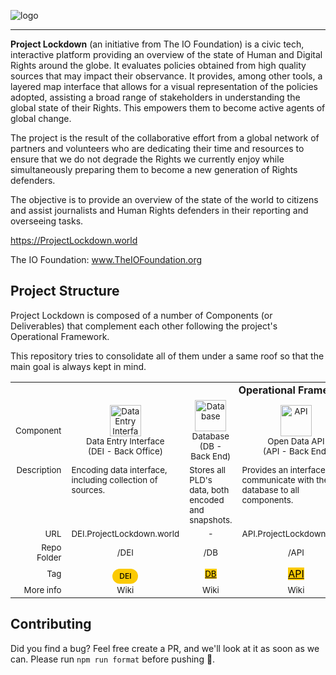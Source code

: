 <a id="top"></a>
<!-- ![logo](https://user-images.githubusercontent.com/9198668/85232285-68543380-b430-11ea-8353-1aafb79baf78.png) -->
<!-- HACKTOBERFEST LOGO -->
![logo](https://user-images.githubusercontent.com/9198668/94893112-f96b8980-04b8-11eb-984f-ad13b882a35a.png)
***

**Project Lockdown** (an initiative from The IO Foundation) is a civic tech, interactive platform providing an overview of the state of Human and  Digital Rights around the globe. It evaluates policies obtained from high quality sources that may impact their observance. It provides, among other tools, a layered map interface that allows for a visual representation of the policies adopted, assisting a broad range of stakeholders in understanding the global state of their Rights. This empowers them to become active agents of global change.

The project is the result of the collaborative effort from a global network of partners and volunteers who are dedicating their time and resources to ensure that we do not degrade the Rights we currently enjoy while simultaneously preparing them to become a new generation of Rights defenders.

The objective is to provide an overview of the state of the world to citizens and assist journalists and Human Rights defenders in their reporting and overseeing tasks.

https://ProjectLockdown.world

The IO Foundation: www.TheIOFoundation.org





## Project Structure

Project Lockdown is composed of a number of Components (or Deliverables) that complement each other following the project's Operational Framework.

This repository tries to consolidate all of them under a same roof so that the main goal is always kept in mind.

<table width="100%">
  <tr align="center" width="100%" valign="top">
    <td colspan="6"><b> Operational Framework </b> </td>
  </tr>
  <tr align="center">
    <td align="Right"><sub>Component</sub></td>
    <td width="18%"><sub><img src="https://user-images.githubusercontent.com/9198668/94660914-e92ca080-0338-11eb-94ed-72817fadbd2c.png" alt="Data Entry Interface" title="Data Entry Interface" xwidth="100" height="50" />
<br/>
Data Entry Interface
<br/>(DEI - Back Office)
</td>  
    <td width="18%"><sub>
      <img src="https://user-images.githubusercontent.com/9198668/94664656-bb962600-033d-11eb-87f6-d26358650532.png" alt="Database" title="Database" xwidth="100" height="50" />
<br/>
Database
<br/>(DB - Back End)
</td>
    <td width="18%"><sub>
      <img src="https://user-images.githubusercontent.com/9198668/94660909-e7fb7380-0338-11eb-9fc4-e76ecacd4c34.png" alt="API" title="API" xwidth="100" height="50" />
<br/>
Open Data API
<br/>(API - Back End)
</td>
    <td width="18%"><sub>
      <img src="https://user-images.githubusercontent.com/9198668/94660918-e9c53700-0338-11eb-9a6b-0fda5063301b.png" alt="Mapping Platform" title="Mapping Platform" xwidth="100" height="50" />
<br/>
Mapping Platform
<br/>(MP - Front End)
</td>
    <td width="18%"><sub>
      <img src="https://user-images.githubusercontent.com/9198668/94660919-e9c53700-0338-11eb-96e4-dd85b22350bf.png" alt="Website" title="Website" xwidth="100" height="50" />
<br/>
Website
<br/>(WEB - Front End)
</td>
  </tr>

  <tr valign="top">
    <td align="Right"><sub>Description</td>
    <td><sub>Encoding data interface, including collection of sources.</td>
    <td><sub>Stores all PLD's data, both encoded and snapshots.</td>
    <td><sub>Provides an interface to communicate with the database to all components.</td>
    <td><sub>Mapping platform rendering PLD's research.</td>
    <td><sub>Project Lockdown's public website.</td>
  </tr>
  <tr align="center">
    <td align="Right"><sub>URL</td>
    <td><sub>
<a class="IssueLabel--big d-inline-block v-align-top lh-condensed js-label-link" href="https://DEI.ProjectLockdown.world" style="text-decoration: none;cursor: pointer;" title="Visit the Data Entry Interface" alt="Visit the Data Entry Interface"><span>DEI.ProjectLockdown.world</span>
</a>
</td>
    <td><sub> - </td>
    <td><sub>
<a class="IssueLabel--big d-inline-block v-align-top lh-condensed js-label-link" href="https://API.ProjectLockdown.world" style="text-decoration: none;cursor: pointer;" title="Test the API" alt="Test the API"><span>API.ProjectLockdown.world</span>
</a>
</td>
    <td><sub>
<a class="IssueLabel--big d-inline-block v-align-top lh-condensed js-label-link" href="https://MAP.ProjectLockdown.world" style="text-decoration: none;cursor: pointer;" title="Visit the Mapping Platform" alt="Visit the Mapping Platform"><span>MAP.ProjectLockdown.world</span>
</a>
</td>
    <td><sub>
<a class="IssueLabel--big d-inline-block v-align-top lh-condensed js-label-link" href="https://ProjectLockdown.world" style="text-decoration: none;cursor: pointer;" title="Visit Project Lockdown's website" alt="Visit Project Lockdown's website"><span>ProjectLockdown.world</span>
</a>
</td>
  </tr>
  <tr align="center">
    <td align="Right"><sub>Repo Folder</td>
    <td><sub>
<a class="IssueLabel--big d-inline-block v-align-top lh-condensed js-label-link" href="https://github.com/TheIOFoundation/ProjectLockdown/tree/master/DEI" style="text-decoration: none;cursor: pointer;" title="Check the code at the master branch" alt="Check the code at the master branch"><span>/DEI</span>
</a>
</td>
    <td><sub>
<a class="IssueLabel--big d-inline-block v-align-top lh-condensed js-label-link" href="https://github.com/TheIOFoundation/ProjectLockdown/tree/master/DB" style="text-decoration: none;cursor: pointer;" title="Check the code at the master branch" alt="Check the code at the master branch"><span>/DB</span>
</a>
</td>
    <td><sub>
<a class="IssueLabel--big d-inline-block v-align-top lh-condensed js-label-link" href="https://github.com/TheIOFoundation/ProjectLockdown/tree/master/API" style="text-decoration: none;cursor: pointer;" title="Check the code at the master branch" alt="Check the code at the master branch"><span>/API</span>
</a>
</td>
    <td><sub>
<a class="IssueLabel--big d-inline-block v-align-top lh-condensed js-label-link" href="https://github.com/TheIOFoundation/ProjectLockdown/tree/master/MAP" style="text-decoration: none;cursor: pointer;" title="Check the code at the master branch" alt="Check the code at the master branch"><span>/MAP</span>
</a>
</td>
    <td><sub>
<a class="IssueLabel--big d-inline-block v-align-top lh-condensed js-label-link" href="https://github.com/TheIOFoundation/ProjectLockdown/tree/master/WEB" style="text-decoration: none;cursor: pointer;" title="Check the code at the master branch" alt="Check the code at the master branch"><span>/WEB</span>
</td>
  </tr>
  <tr align="center">
    <td align="Right"><sub>Tag</td>
    <td><sub>
<a title="Check Issues for this Component" alt="Check Issues for this Component" class="IssueLabel--big d-inline-block v-align-top lh-condensed js-label-link" href="/TheIOFoundation/ProjectLockdown/labels/DEI">
<span style="background-color: #fbca04; color: #000000; padding: 0 10px; font-size: 12px; font-weight: 500; line-height: 22px!important; border:1px solid transparent; border-radius: 2em;display: inline-block!important;vertical-align: top!important;text-decoration: none;cursor: pointer;">
DEI
</span>
</a>
</td>
    <td><sub><a title="Check Issues for this Component" alt="Check Issues for this Component" class="IssueLabel--big d-inline-block v-align-top lh-condensed js-label-link" href="/TheIOFoundation/ProjectLockdown/labels/DB" style="background-color: #fbca04; color: #000000; ">
        <span>DB</span>
      </a></td>
    <td><a title="Check Issues for this Component" alt="Check Issues for this Component" class="IssueLabel--big d-inline-block v-align-top lh-condensed js-label-link" href="/TheIOFoundation/ProjectLockdown/labels/API" style="background-color: #fbca04; color: #000000; ">
        <span>API</span>
      </a></td>
    <td><sub><a title="Check Issues for this Component" alt="Check Issues for this Component" class="IssueLabel--big d-inline-block v-align-top lh-condensed js-label-link" href="/TheIOFoundation/ProjectLockdown/labels/MP" style="background-color: #fbca04; color: #000000; ">
        <span>MP</span>
      </a></td>
    <td><sub><a title="Check Issues for this Component" alt="Check Issues for this Component" class="IssueLabel--big d-inline-block v-align-top lh-condensed js-label-link" href="/TheIOFoundation/ProjectLockdown/labels/WEB" style="background-color: #fbca04; color: #000000; ">
        <span>WEB</span>
      </a></td>
  </tr> 
<tr align="center">
    <td align="Right"><sub>More info</td>
    <td><sub>
<a class="IssueLabel--big d-inline-block v-align-top lh-condensed js-label-link" href="https://github.com/TheIOFoundation/ProjectLockdown/wiki/%5BBackOffice%5D-Data-Entry-Interface-(DEI)" style="text-decoration: none;cursor: pointer;" title="Learn more about this Component" alt="Learn more about this Component"><span>Wiki</span>
</a>
</td>
    <td><sub>
<a class="IssueLabel--big d-inline-block v-align-top lh-condensed js-label-link" href="https://github.com/TheIOFoundation/ProjectLockdown/wiki/%5BBack-End%5D-Database-(DB)" style="text-decoration: none;cursor: pointer;" title="Learn more about this Component" alt="Learn more about this Component"><span>Wiki</span>
</a>
</td>
    <td><sub>
<a class="IssueLabel--big d-inline-block v-align-top lh-condensed js-label-link" href="https://github.com/TheIOFoundation/ProjectLockdown/wiki/%5BBackEnd%5D-Open-Data-API-(API)" style="text-decoration: none;cursor: pointer;" title="Learn more about this Component" alt="Learn more about this Component"><span>Wiki</span>
</a>
</td>
    <td><sub>
<a class="IssueLabel--big d-inline-block v-align-top lh-condensed js-label-link" href="https://github.com/TheIOFoundation/ProjectLockdown/wiki/%5BFrontEnd%5D-Mapping-Platform-(MP)" style="text-decoration: none;cursor: pointer;" title="Learn more about this Component" alt="Learn more about this Component"><span>Wiki</span>
</a>
</td>
    <td><sub>
<a class="IssueLabel--big d-inline-block v-align-top lh-condensed js-label-link" href="https://github.com/TheIOFoundation/ProjectLockdown/wiki/%5BFrontEnd%5D-Website-(WEB)" style="text-decoration: none;cursor: pointer;" title="Learn more about this Component" alt="Learn more about this Component"><span>Wiki</span>
</a>
</td>
  </tr>
</table>





## Contributing

Did you find a bug? Feel free create a PR, and we'll look at it as soon as we can. Please run `npm run format` before pushing 🙂.
